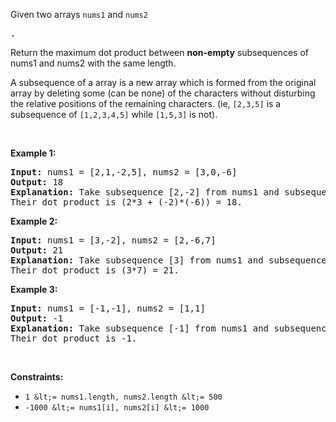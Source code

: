 Given two arrays `` nums1 ``&nbsp;and <code><font face="monospace">nums2</font></code>

<font face="monospace">.</font>

Return the maximum dot product&nbsp;between&nbsp;__non-empty__ subsequences of nums1 and nums2 with the same length.

A subsequence of a array is a new array which is formed from the original array by deleting some (can be none) of the characters without disturbing the relative positions of the remaining characters. (ie,&nbsp;`` [2,3,5] ``&nbsp;is a subsequence of&nbsp;`` [1,2,3,4,5] ``&nbsp;while `` [1,5,3] ``&nbsp;is not).

&nbsp;

__Example 1:__

<pre>
<strong>Input:</strong> nums1 = [2,1,-2,5], nums2 = [3,0,-6]
<strong>Output:</strong> 18
<strong>Explanation:</strong> Take subsequence [2,-2] from nums1 and subsequence [3,-6] from nums2.
Their dot product is (2*3 + (-2)*(-6)) = 18.</pre>

__Example 2:__

<pre>
<strong>Input:</strong> nums1 = [3,-2], nums2 = [2,-6,7]
<strong>Output:</strong> 21
<strong>Explanation:</strong> Take subsequence [3] from nums1 and subsequence [7] from nums2.
Their dot product is (3*7) = 21.</pre>

__Example 3:__

<pre>
<strong>Input:</strong> nums1 = [-1,-1], nums2 = [1,1]
<strong>Output:</strong> -1
<strong>Explanation: </strong>Take subsequence [-1] from nums1 and subsequence [1] from nums2.
Their dot product is -1.</pre>

&nbsp;

__Constraints:__

*   `` 1 &lt;= nums1.length, nums2.length &lt;= 500 ``
*   `` -1000 &lt;= nums1[i], nums2[i] &lt;= 1000 ``